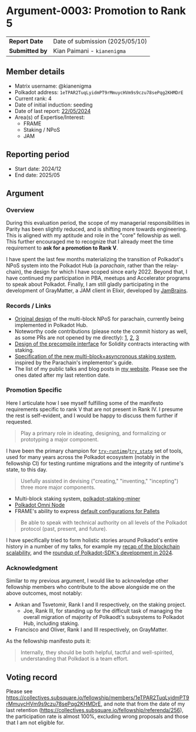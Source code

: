 # Argument-0003: Promotion to Rank 5

|                 |                                                                                             |
| --------------- | ------------------------------------------------------------------------------------------- |
| **Report Date** | Date of submission (2025/05/10)                                                             |
| **Submitted by**| Kian Paimani - `kianenigma`                                                                        |


## Member details

- Matrix username: @kianenigma
- Polkadot address: `1eTPAR2TuqLyidmPT9rMmuycHVm9s9czu78sePqg2KHMDrE`
- Current rank: 4
- Date of initial induction: seeding
- Date of last report: [22/05/2024](https://github.com/polkadot-fellows/Evaluations/pull/28)
- Area(s) of Expertise/Interest: 
    - FRAME
    - Staking / NPoS
    - JAM

## Reporting period

- Start date: 2024/12
- End date: 2025/05


## Argument

### Overview 
During this evaluation period, the scope of my managerial responsibilities in Parity has been slightly reduced, and is shifting more towards engineering. This is aligned with my aptitude and role in the "core" fellowship as well. This further encouraged me to recognize that I already meet the time requirement to **ask for a promotion to Rank V**.

I have spent the last few months materializing the transition of Polkadot's NPoS system into the Polkadot Hub (a _parachain_, rather than the relay-chain), the design for which I have scoped since early 2022. Beyond that, I have continued my participation in PBA, meetups and Accelerator programs to speak about Polkadot. Finally, I am still gladly participating in the development of GrayMatter, a JAM client in Elixir, developed by [JamBrains](https://x.com/jam_brains).

### Records / Links
* [Original design](https://www.youtube.com/watch?v=qVd9lAudynY) of the multi-block NPoS for parachain, currently being implemented in Polkadot Hub.
* Noteworthy code contributions (please note the commit history as well, as some PRs are not opened by me directly): [1](https://github.com/paritytech/polkadot-sdk/pull/7282), [2](https://github.com/paritytech/polkadot-sdk/pull/7782), [3](https://github.com/paritytech/polkadot-sdk/pull/8127)
* [Design of the precompile interface](https://github.com/paritytech/polkadot-sdk/pull/8389) for Solidity contracts interacting with staking.
* [Specification of the new multi-block+asyncronous staking system](https://github.com/paritytech/polkadot-sdk/pull/8313), inspired by the Parachain's implementor's guide.
* The list of my public talks and blog posts in [my website](https://blog.kianenigma.com/). Please see the ones dated after my last retention date.

### Promotion Specific
Here I articulate how I see myself fulfilling some of the manifesto requirements specific to rank V that are not present in Rank IV. I presume the rest is self-evident, and I would be happy to discuss them further if requested.

> Play a primary role in ideating, designing, and formalizing or prototyping a major component.

I have been the primary champion for [`try-runtime`](https://github.com/paritytech/try-runtime-cli)/[`try_state`](https://paritytech.github.io/polkadot-sdk/master/frame_support/traits/trait.Hooks.html#method.try_state) set of tools, used for many years across the Polkadot ecosystem (notably in the fellowship CI) for testing runtime migrations and the integrity of runtime's state, to this day.

> Usefully assisted in devising ("creating," "inventing," "incepting") three more major components.

* Multi-block staking system, [polkadot-staking-miner](https://github.com/paritytech/polkadot-staking-miner)
* [Polkadot Omni Node](https://paritytech.github.io/polkadot-sdk/master/polkadot_sdk_docs/reference_docs/omni_node/index.html)
* FRAME's ability to express [default configurations for Pallets](https://paritytech.github.io/polkadot-sdk/master/frame_support/pallet_macros/attr.config.html#optional-with_default)

> Be able to speak with technical authority on all levels of the Polkadot protocol (past, present, and future).

I have specifically tried to form holistic stories around Polkadot's entire history in a number of my talks, for example my [recap of the blockchain scalability](https://blog.kianenigma.com/blockchain-reimagined/presentation-tum/), and the [roundup of Polkadot-SDK's development in 2024](https://blog.kianenigma.com/posts/tech/polkadot-sdk-2024/). 

### Acknowledgment

Similar to my previous argument, I would like to acknowledge other fellowship members who contribute to the above alongside me on the above outcomes, most notably: 

* Ankan and Tsvetomir, Rank I and II respectively, on the staking project.
  * Joe, Rank III, for standing up for the difficult task of managing the overall migration of majority of Polkaodt's subsystems to Polkadot Hub, including staking.
* Francisco and Oliver, Rank I and III respectively, on GrayMatter.

As the fellowship manifesto puts it: 

> Internally, they should be both helpful, tactful and well-spirited, understanding that Polkdaot is a team effort.

## Voting record

Please see https://collectives.subsquare.io/fellowship/members/1eTPAR2TuqLyidmPT9rMmuycHVm9s9czu78sePqg2KHMDrE, and note that from the date of my last retention (https://collectives.subsquare.io/fellowship/referenda/256), the participation rate is almost 100%, excluding wrong proposals and those that I am not eligible for.
